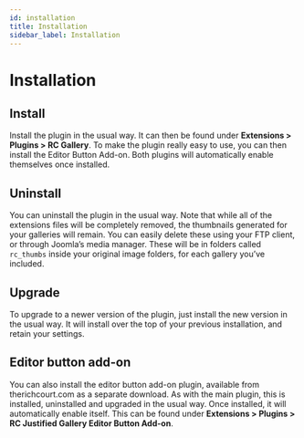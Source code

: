 ```yaml
---
id: installation
title: Installation
sidebar_label: Installation
---
```


# Installation

## Install

Install the plugin in the usual way. It can then be found under **Extensions > Plugins > RC Gallery**. To make the plugin really easy to use, you can then install the Editor Button Add-on. Both plugins will automatically enable themselves once installed.

## Uninstall

You can uninstall the plugin in the usual way. Note that while all of the extensions files will be completely removed, the thumbnails generated for your galleries will remain. You can easily delete these using your FTP client, or through Joomla’s media manager. These will be in folders called `rc_thumbs` inside your original image folders, for each gallery you’ve included.

## Upgrade

To upgrade to a newer version of the plugin, just install the new version in the usual way. It will install over the top of your previous installation, and retain your settings.

## Editor button add-on

You can also install the editor button add-on plugin, available from therichcourt.com as a separate download. As with the main plugin, this is installed, uninstalled and upgraded in the usual way. Once installed, it will automatically enable itself. This can be found under **Extensions > Plugins > RC Justified Gallery Editor Button Add-on**.
